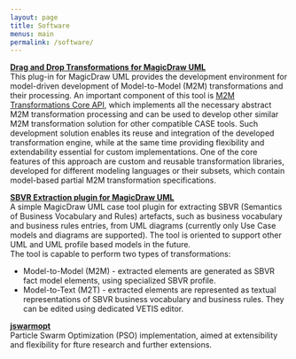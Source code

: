 ```yaml
---
layout: page
title: Software
menus: main
permalink: /software/
---
```


**[Drag and Drop Transformations for MagicDraw UML](https://bitbucket.org/pauliusdan/magicdraw-d-d-transformations/)**  
This plug-in for MagicDraw UML provides the development environment for model-driven development of Model-to-Model (M2M) transformations 
and their processing. An important component of this tool is [M2M Transformations Core API](https://bitbucket.org/pauliusdan/transformation-framework), 
which implements all the necessary abstract M2M transformation processing and can be used to develop other similar M2M transformation solution for other compatible CASE tools. 
Such development solution enables its reuse and integration of the developed transformation engine, while at the same time providing flexibility and extendability 
essential for custom implementations. One of the core features of this approach are custom and reusable transformation libraries, developed for different modeling languages 
or their subsets, which contain model-based partial M2M transformation specifications.

**[SBVR Extraction plugin for MagicDraw UML](https://bitbucket.org/pauliusdan/sbvr-extraction/)**  
A simple MagicDraw UML case tool plugin for extracting SBVR (Semantics of Business Vocabulary and Rules) artefacts, such as business vocabulary and business rules entries, 
from UML diagrams (currently only Use Case models and diagrams are supported). The tool is oriented to support other UML and UML profile based models in the future.  
The tool is capable to perform two types of transformations:
- Model-to-Model (M2M) - extracted elements are generated as SBVR fact model elements, using specialized SBVR profile.
- Model-to-Text (M2T) - extracted elements are represented as textual representations of SBVR business vocabulary and business rules. They can be edited using dedicated VETIS editor.

**[jswarmopt](https://github.com/paudan/jswarmopt)**  
Particle Swarm Optimization (PSO) implementation, aimed at extensibility and flexibility for fture research and further extensions.


